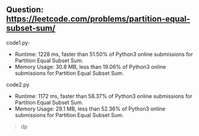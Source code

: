 ## Question: https://leetcode.com/problems/partition-equal-subset-sum/

code1.py:
* Runtime: 1228 ms, faster than 51.50% of Python3 online submissions for Partition Equal Subset Sum.
* Memory Usage: 30.8 MB, less than 19.06% of Python3 online submissions for Partition Equal Subset Sum.

code2.py
* Runtime: 1172 ms, faster than 58.37% of Python3 online submissions for Partition Equal Subset Sum.
* Memory Usage: 29.1 MB, less than 52.36% of Python3 online submissions for Partition Equal Subset Sum.
> dp